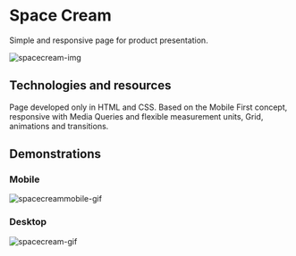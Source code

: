 # Space Cream

Simple and responsive page for product presentation.

![spacecream-img](https://user-images.githubusercontent.com/105971989/214876146-b6198c19-0fc5-47bb-a8f0-19494ed4fe89.png)

## Technologies and resources

Page developed only in HTML and CSS. Based on the Mobile First concept, responsive with Media Queries and flexible measurement units, Grid, animations and transitions.

## Demonstrations

### Mobile

![spacecreammobile-gif](https://user-images.githubusercontent.com/105971989/214873538-d2c1d6cc-a871-43ee-b3e4-af8f6791c160.gif)

### Desktop

![spacecream-gif](https://user-images.githubusercontent.com/105971989/214879036-ee40ddca-813b-4577-8690-1346587908bf.gif)
